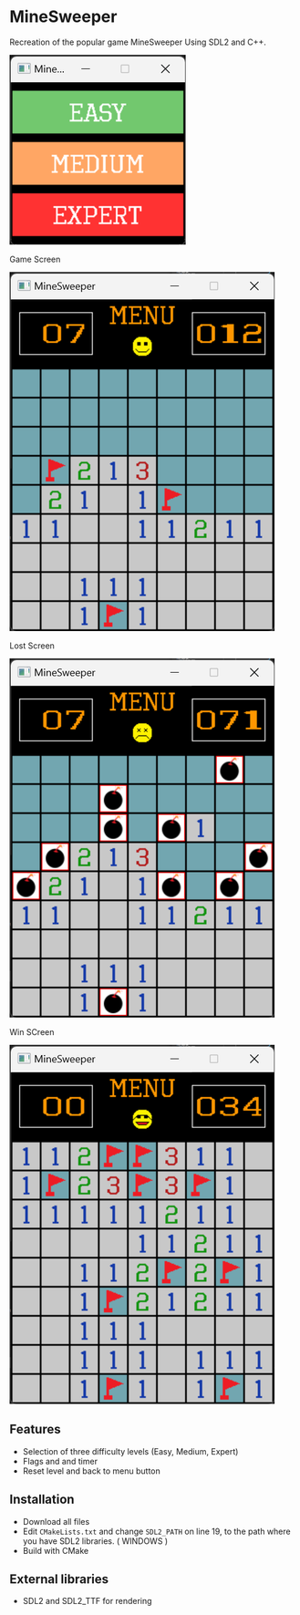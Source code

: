 # MineSweeper

Recreation of the popular game MineSweeper Using SDL2 and C++.

![Menu](resources/Menu.png)

Game Screen

![GameScreen](resources/GameScreen.png)

Lost Screen

![LostScreen](resources/LostScreen.png)

Win SCreen

![WinScreen](resources/WinScreen.png)

## Features
- Selection of three difficulty levels (Easy, Medium, Expert)
- Flags and and timer
- Reset level and back to menu button

## Installation
- Download all files
- Edit `CMakeLists.txt` and change `SDL2_PATH` on line 19, to the path where you have SDL2 libraries. ( WINDOWS )
- Build with CMake

## External libraries
- SDL2 and SDL2_TTF for rendering